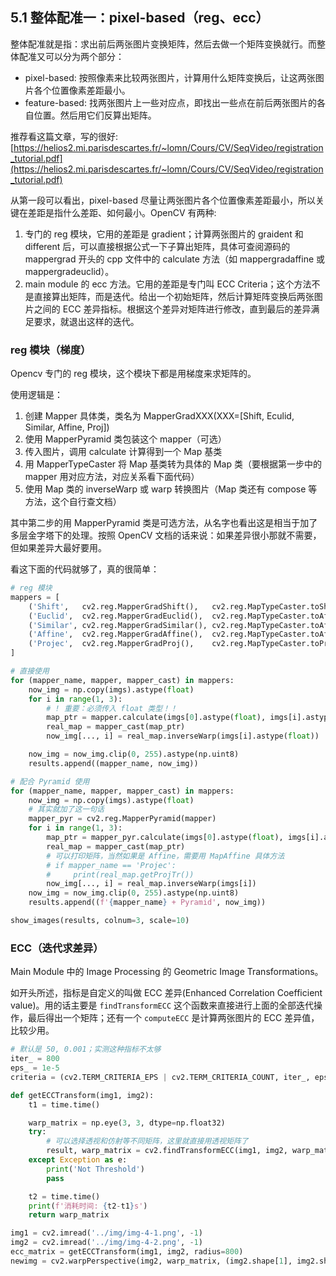 ## 5.1 整体配准一：pixel-based（reg、ecc）

整体配准就是指：求出前后两张图片变换矩阵，然后去做一个矩阵变换就行。而整体配准又可以分为两个部分：

- pixel-based: 按照像素来比较两张图片，计算用什么矩阵变换后，让这两张图片各个位置像素差距最小。
- feature-based: 找两张图片上一些对应点，即找出一些点在前后两张图片的各自位置。然后用它们反算出矩阵。

推荐看这篇文章，写的很好: [https://helios2.mi.parisdescartes.fr/~lomn/Cours/CV/SeqVideo/registration_tutorial.pdf](https://helios2.mi.parisdescartes.fr/~lomn/Cours/CV/SeqVideo/registration_tutorial.pdf)

从第一段可以看出，pixel-based 尽量让两张图片各个位置像素差距最小，所以关键在差距是指什么差距、如何最小。OpenCV 有两种:

1. 专门的 reg 模块，它用的差距是 gradient；计算两张图片的 graident 和 different 后，可以直接根据公式一下子算出矩阵，具体可查阅源码的 mappergrad 开头的 cpp 文件中的 calculate 方法（如 mappergradaffine 或 mappergradeuclid）。
2. main module 的 ecc 方法。它用的差距是专门叫 ECC Criteria；这个方法不是直接算出矩阵，而是迭代。给出一个初始矩阵，然后计算矩阵变换后两张图片之间的 ECC 差异指标。根据这个差异对矩阵进行修改，直到最后的差异满足要求，就退出这样的迭代。

### reg 模块（梯度）

Opencv 专门的 reg 模块，这个模块下都是用梯度来求矩阵的。

使用逻辑是：

1. 创建 Mapper 具体类，类名为 MapperGradXXX(XXX=[Shift, Eculid, Similar, Affine, Proj])
2. 使用 MapperPyramid 类包装这个 mapper（可选）
3. 传入图片，调用 calculate 计算得到一个 Map 基类
4. 用 MapperTypeCaster 将 Map 基类转为具体的 Map 类（要根据第一步中的 mapper 用对应方法，对应关系看下面代码）
5. 使用 Map 类的 inverseWarp 或 warp 转换图片（Map 类还有 compose 等方法，这个自行查文档）

其中第二步的用 MapperPyramid 类是可选方法，从名字也看出这是相当于加了多层金字塔下的处理。按照 OpenCV 文档的话来说：如果差异很小那就不需要，但如果差异大最好要用。

看这下面的代码就够了，真的很简单：

```python
# reg 模块
mappers = [
    ('Shift',   cv2.reg.MapperGradShift(),   cv2.reg.MapTypeCaster.toShift),
    ('Euclid',  cv2.reg.MapperGradEuclid(),  cv2.reg.MapTypeCaster.toAffine),
    ('Similar', cv2.reg.MapperGradSimilar(), cv2.reg.MapTypeCaster.toAffine),
    ('Affine',  cv2.reg.MapperGradAffine(),  cv2.reg.MapTypeCaster.toAffine),
    ('Projec',  cv2.reg.MapperGradProj(),    cv2.reg.MapTypeCaster.toProjec)
]

# 直接使用
for (mapper_name, mapper, mapper_cast) in mappers:
    now_img = np.copy(imgs).astype(float)
    for i in range(1, 3):
        # ! 重要：必须传入 float 类型！！
        map_ptr = mapper.calculate(imgs[0].astype(float), imgs[i].astype(float))
        real_map = mapper_cast(map_ptr)
        now_img[..., i] = real_map.inverseWarp(imgs[i].astype(float))

    now_img = now_img.clip(0, 255).astype(np.uint8)
    results.append((mapper_name, now_img))

# 配合 Pyramid 使用
for (mapper_name, mapper, mapper_cast) in mappers:
    now_img = np.copy(imgs).astype(float)
    # 其实就加了这一句话
    mapper_pyr = cv2.reg.MapperPyramid(mapper)
    for i in range(1, 3):
        map_ptr = mapper_pyr.calculate(imgs[0].astype(float), imgs[i].astype(float))
        real_map = mapper_cast(map_ptr)
        # 可以打印矩阵，当然如果是 Affine，需要用 MapAffine 具体方法
        # if mapper_name == 'Projec':
        #     print(real_map.getProjTr())
        now_img[..., i] = real_map.inverseWarp(imgs[i])
    now_img = now_img.clip(0, 255).astype(np.uint8)
    results.append((f'{mapper_name} + Pyramid', now_img))

show_images(results, colnum=3, scale=10)
```

### ECC（迭代求差异）

Main Module 中的 Image Processing 的 Geometric Image Transformations。

如开头所述，指标是自定义的叫做 ECC 差异(Enhanced Correlation Coefficient value)。用的话主要是 `findTransformECC` 这个函数来直接进行上面的全部迭代操作，最后得出一个矩阵；还有一个 `computeECC` 是计算两张图片的 ECC 差异值，比较少用。

```python
# 默认是 50, 0.001；实测这种指标不太够
iter_ = 800
eps_ = 1e-5
criteria = (cv2.TERM_CRITERIA_EPS | cv2.TERM_CRITERIA_COUNT, iter_, eps_)

def getECCTransform(img1, img2):
    t1 = time.time()

    warp_matrix = np.eye(3, 3, dtype=np.float32)
    try:
        # 可以选择透视和仿射等不同矩阵，这里就直接用透视矩阵了
        result, warp_matrix = cv2.findTransformECC(img1, img2, warp_matrix, cv2.MOTION_HOMOGRAPHY, criteria, None, 1)
    except Exception as e:
        print('Not Threshold')
        pass

    t2 = time.time()
    print(f'消耗时间: {t2-t1}s')
    return warp_matrix

img1 = cv2.imread('../img/img-4-1.png', -1)
img2 = cv2.imread('../img/img-4-2.png', -1)
ecc_matrix = getECCTransform(img1, img2, radius=800)
newimg = cv2.warpPerspective(img2, warp_matrix, (img2.shape[1], img2.shape[0]), flags=cv2.INTER_LINEAR + cv2.WARP_INVERSE_MAP)
```
